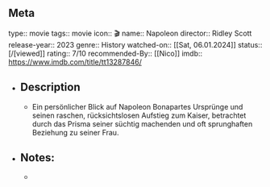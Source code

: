 ## Meta
type:: movie
tags:: movie
icon:: 🎬
name:: Napoleon
director:: Ridley Scott 
release-year:: 2023
genre:: History
watched-on:: [[Sat, 06.01.2024]]
status:: [/[viewed]] 
rating:: 7/10
recommended-By:: [[Nico]]
imdb:: https://www.imdb.com/title/tt13287846/
- ## Description
	- Ein persönlicher Blick auf Napoleon Bonapartes Ursprünge und seinen raschen, rücksichtslosen Aufstieg zum Kaiser, betrachtet durch das Prisma seiner süchtig machenden und oft sprunghaften Beziehung zu seiner Frau.
- ## Notes:
	-